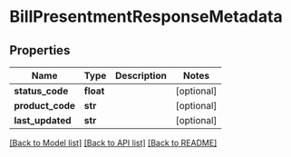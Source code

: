 # BillPresentmentResponseMetadata

## Properties
Name | Type | Description | Notes
------------ | ------------- | ------------- | -------------
**status_code** | **float** |  | [optional] 
**product_code** | **str** |  | [optional] 
**last_updated** | **str** |  | [optional] 

[[Back to Model list]](../README.md#documentation-for-models) [[Back to API list]](../README.md#documentation-for-api-endpoints) [[Back to README]](../README.md)



